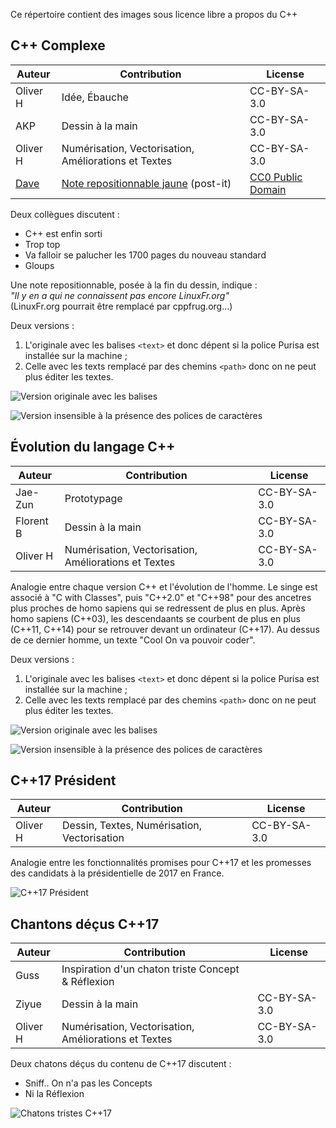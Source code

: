 Ce répertoire contient des images sous licence libre a propos du C++

C++ Complexe
------------

Auteur    | Contribution                                         | License
----------|------------------------------------------------------|----------
Oliver H  | Idée, Ébauche                                        | CC-BY-SA-3.0
AKP       | Dessin à la main                                     | CC-BY-SA-3.0
Oliver H  | Numérisation, Vectorisation, Améliorations et Textes | CC-BY-SA-3.0
[Dave](http://www.clker.com/profile-50312.html) | [Note repositionnable jaune](http://www.clker.com/clipart-top2.html) (post-it) | [CC0 Public Domain](https://pixabay.com/fr/post-it-m%C3%A9mo-rappel-note-jaune-296384/)

Deux collègues discutent :
    
- C++ est enfin sorti
- Trop top
- Va falloir se palucher les 1700 pages du nouveau standard
- Gloups

Une note repositionnable, posée à la fin du dessin, indique :  
_"Il y en a qui ne connaissent pas encore LinuxFr.org"_  
(LinuxFr.org pourrait être remplacé par cppfrug.org...)

Deux versions :

1. L'originale avec les balises `<text>` et donc dépent si la police Purisa est installée sur la machine ;
2. Celle avec les texts remplacé par des chemins `<path>` donc on ne peut plus éditer les textes.

![Version originale avec les balises <text>](http://cpp-frug.github.io/materials/images/Cpp-Complexe-Path.svg)

![Version insensible à la présence des polices de caractères](http://cpp-frug.github.io/materials/images/Cpp-Complexe-Path.svg)

Évolution du langage C++
------------------------

Auteur    | Contribution                                         | License
----------|------------------------------------------------------|----------
Jae-Zun   | Prototypage                                          | CC-BY-SA-3.0
Florent B | Dessin à la main                                     | CC-BY-SA-3.0
Oliver H  | Numérisation, Vectorisation, Améliorations et Textes | CC-BY-SA-3.0

Analogie entre chaque version C++ et l'évolution de l'homme.
Le singe est associé à "C with Classes", puis "C++2.0" et "C++98" 
pour des ancetres plus proches de homo sapiens qui se redressent de plus en plus.
Après homo sapiens (C++03), les descendaants se courbent de plus en plus (C++11, C++14)
pour se retrouver devant un ordinateur (C++17).
Au dessus de ce dernier homme, un texte "Cool  On va pouvoir coder".

Deux versions :

1. L'originale avec les balises `<text>` et donc dépent si la police Purisa est installée sur la machine ;
2. Celle avec les texts remplacé par des chemins `<path>` donc on ne peut plus éditer les textes.

![Version originale avec les balises <text>](http://cpp-frug.github.io/materials/images/Cpp-Evolution-Original.svg)

![Version insensible à la présence des polices de caractères](http://cpp-frug.github.io/materials/images/Cpp-Evolution-Path.svg)

C++17 Président
---------------

Auteur    | Contribution                                | License
----------|---------------------------------------------|----------
Oliver H  | Dessin, Textes, Numérisation, Vectorisation | CC-BY-SA-3.0

Analogie entre les fonctionnalités promises pour C++17
et les promesses des candidats à la présidentielle de 2017 en France.

![C++17 Président](http://cpp-frug.github.io/materials/images/Cpp-President-2017.svg)

Chantons déçus C++17
--------------------

Auteur    | Contribution                                         | License
----------|------------------------------------------------------|----------
Guss      | Inspiration d'un chaton triste Concept & Réflexion   | 
Ziyue     | Dessin à la main                                     | CC-BY-SA-3.0
Oliver H  | Numérisation, Vectorisation, Améliorations et Textes | CC-BY-SA-3.0

Deux chatons déçus du contenu de C++17 discutent :

- Sniff.. On n'a pas les Concepts
- Ni la Réflexion
 
![Chatons tristes C++17](http://cpp-frug.github.io/materials/images/chatons-tristes-Cpp17_Copyright-Ziyue-OliverH-2016_CC-BY-SA-3.jpg)

	
